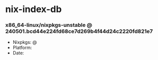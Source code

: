 # nix-index-db
### x86_64-linux/nixpkgs-unstable @ 240501.bcd44e224fd68ce7d269b4f44d24c2220fd821e7
- Nixpkgs: @[](https://github.com/NixOS/nixpkgs/commit/bcd44e224fd68ce7d269b4f44d24c2220fd821e7)
- Platform: 
- Date: 
